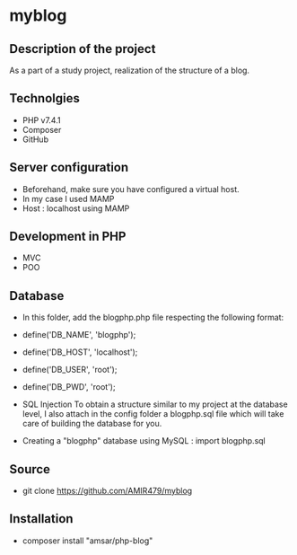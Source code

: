 # myblog

## Description of the project
As a part of a study project, realization of the structure of a blog.

## Technolgies
* PHP v7.4.1
* Composer
* GitHub

## Server configuration
* Beforehand, make sure you have configured a virtual host.
* In my case I used MAMP
* Host : localhost using MAMP


## Development in PHP
* MVC
* POO

## Database
* In this folder, add the blogphp.php file respecting the following format:
* define('DB_NAME', 'blogphp');
* define('DB_HOST', 'localhost');
* define('DB_USER', 'root');
* define('DB_PWD', 'root');

* SQL Injection
To obtain a structure similar to my project at the database level, I also attach in the config folder a blogphp.sql file which will take care of building the database for you.
* Creating a "blogphp" database using MySQL : import blogphp.sql


## Source
* git clone https://github.com/AMIR479/myblog

## Installation
* composer install "amsar/php-blog"

